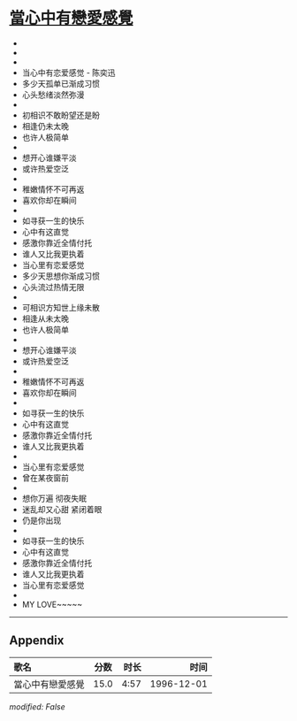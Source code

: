 # [當心中有戀愛感覺](https://music.163.com/song?id=25837798)

* 
* 
* 
* 当心中有恋爱感觉 - 陈奕迅
* 多少天孤单已渐成习惯
* 心头愁绪淡然弥漫
* 
* 初相识不敢盼望还是盼
* 相逢仍未太晚
* 也许人极简单
* 
* 想开心谁嫌平淡
* 或许热爱空泛
* 
* 稚嫩情怀不可再返
* 喜欢你却在瞬间
* 
* 如寻获一生的快乐
* 心中有这直觉
* 感激你靠近全情付托
* 谁人又比我更执着
* 当心里有恋爱感觉
* 多少天思想你渐成习惯
* 心头流过热情无限
* 
* 可相识方知世上缘未散
* 相逢从未太晚
* 也许人极简单
* 
* 想开心谁嫌平淡
* 或许热爱空泛
* 
* 稚嫩情怀不可再返
* 喜欢你却在瞬间
* 
* 如寻获一生的快乐
* 心中有这直觉
* 感激你靠近全情付托
* 谁人又比我更执着
* 
* 当心里有恋爱感觉
* 曾在某夜窗前
* 
* 想你万遍 彻夜失眠
* 迷乱却又心甜 紧闭着眼
* 仍是你出现
* 
* 如寻获一生的快乐
* 心中有这直觉
* 感激你靠近全情付托
* 谁人又比我更执着
* 当心里有恋爱感觉
* 
* MY LOVE~~~~~


---

## Appendix

|歌名|分数|时长|时间|
|:---|:---:|---:|---:|
|當心中有戀愛感覺|15.0|4:57|1996-12-01

*modified: False*